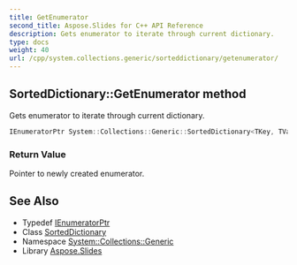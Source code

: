 ```yaml
---
title: GetEnumerator
second_title: Aspose.Slides for C++ API Reference
description: Gets enumerator to iterate through current dictionary.
type: docs
weight: 40
url: /cpp/system.collections.generic/sorteddictionary/getenumerator/
---
```

## SortedDictionary::GetEnumerator method


Gets enumerator to iterate through current dictionary.

```cpp
IEnumeratorPtr System::Collections::Generic::SortedDictionary<TKey, TValue>::GetEnumerator() override
```


### Return Value

Pointer to newly created enumerator.

## See Also

* Typedef [IEnumeratorPtr](../ienumeratorptr/)
* Class [SortedDictionary](../)
* Namespace [System::Collections::Generic](../../)
* Library [Aspose.Slides](../../../)

